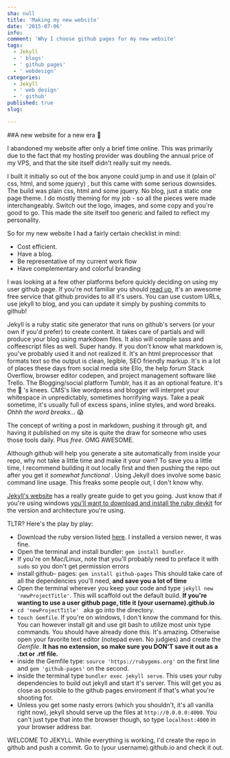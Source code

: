 ```yaml
---
sha: null
title: 'Making my new website'
date: '2015-07-06'
info: 
comment: 'Why I choose github pages for my new website'
tags:
  - Jekyll
  - ' blogs'
  - ' github pages'
  - ' webdesign'
categories:
  - Jekyll
  - ' web design'
  - ' github'
published: true
slug: 

---
```

##A new website for a new era :metal:

I abandoned my website after only a brief time online. This was primarily due to the fact that my hosting provider was doubling the annual price of my VPS, and that the site itself didn't really suit my needs. 

I built it initially so out of the box anyone could jump in and use it (plain ol' css, html, and some jquery) , but this came with some serious downsides. The build was plain css, html and some jquery. No blog, just a static one page theme. I do mostly theming for my job - so all the pieces were made interchangeably. Switch out the logo, images, and some copy and you're good to go.  This made the site itself too generic and failed to reflect my personality.

So for my new website I had a fairly certain checklist in mind: 
- Cost efficient.
- Have a blog.
- Be representative of my current work flow
- Have complementary and colorful branding

I was looking at a few other platforms before quickly deciding on using my user github page. If you're not familiar you should [read up](https://pages.github.com/), it's an awesome free service that github provides to all it's users. You can use custom URLs, use jekyll to blog, and you can update it simply by pushing commits to github! 

Jekyll is a ruby static site generator that runs on github's servers (or your own if you'd prefer) to create content. It takes care of partials and will produce your blog using markdown files. It also will compile sass and coffeescript files as well. Super handy. If you don't know what markdown is, you've probably used it and not realized it. It's an html preprocessor that formats text so the output is clean, legible, SEO friendly markup. It's in a lot of places these days from social media site Ello, the help forum Stack Overflow, browser editor codepen, and project management software like Trello. The Blogging/social platform Tumblr, has it as an optional feature. It's the :honeybee: 's knees. CMS's like wordpress and blogger will interpret your whitespace in unpredictably, sometimes horrifying ways. Take a peak sometime, it's usually full of excess spans, inline styles, and word breaks. *Ohhh the word breaks...* :scream:

The concept of writing a post in markdown, pushing it through git, and having it published on my site is quite the draw for someone who uses those tools daily. Plus *free*. OMG AWESOME. 

Although github will help you generate a site automatically from inside your repo, why not take a little time and make it your own? 
To save you a little time, I recommend building it out locally first and then pushing the repo out after you get it *somewhat functional* . Using Jekyll does involve some basic command line usage. This freaks some people out, I don't know why. 

[Jekyll's website](http://jekyllrb.com/) has a really greate guide to get you going. Just know that if you're using windows [you'll want to download and install the ruby devkit](http://jekyll-windows.juthilo.com/1-ruby-and-devkit/) for the version and architecture you're using. 

TLTR? Here's the play by play: 

- Download the ruby version listed [here](https://pages.github.com/versions/). I installed a version newer, it was fine.
- Open the terminal and install bundler: `gem install bundler`. 
 - If you're on Mac/Linux, note that you'll probably need to preface it with `sudo` so you don't get permission errors
- install github- pages: `gem install github-pages` This should take care of all the dependencies you'll need, **and save you a lot of time**
- Open the terminal wherever you keep your code and type `jekyll new 'newProjectTitle'`. This will scaffold out the default build. **If you're wanting to use a user github page, title it (your username).github.io**
- `cd 'newProjectTitle' ` aka go into the directory. 
-  `touch Gemfile`. If you're on windows, I don't know the command for this. You can however install git and use git bash to utilize most unix type commands. You should have already done this. It's amazing. Otherwise open your favorite text editor (notepad even. No judgies) and create the *Gemfile*. **It has no extension, so make sure you DON'T save it out as a .txt or .rtf file.**
- inside the Gemfile type: `source 'https://rubygems.org'` on the first line and `gem 'github-pages'` on the second.
- inside the terminal type `bundler exec jekyll serve`. This uses your ruby dependencies to build out jekyll and start it's server. This will get you as close as possible to the github pages enviroment if that's what you're shooting for. 
- Unless you get some nasty errors (which you shouldn't, it's all vanilla right now), jekyll should serve up the files at `http://0.0.0.0:4000`. You can't just type that into the browser though, so type `localhost:4000` in your browser address bar. 

 WELCOME TO JEKYLL. 
While everything is working, I'd create the repo in github and push a commit. Go to (your username).github.io and check it out. 